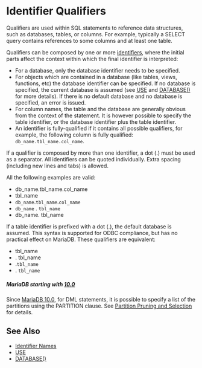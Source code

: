 # Identifier Qualifiers

Qualifiers are used within SQL statements to reference data structures, such as databases, tables, or columns. For example, typically a SELECT query contains references to some columns and at least one table.

Qualifiers can be composed by one or more [identifiers](/sql-statements-structure/sql-language-structure/identifier-names), where the initial parts affect the context within which the final identifier is interpreted:

- For a database, only the database identifier needs to be specified.
- For objects which are contained in a database (like tables, views, functions, etc) the database identifier can be specified. If no database is specified, the current database is assumed (see [USE](/sql-statements-structure/sql-statements/administrative-sql-statements/use) and [DATABASE()](/built-in-functions/secondary-functions/information-functions/database) for more details). If there is no default database and no database is specified, an error is issued.
- For column names, the table and the database are generally obvious from the context of the statement. It is however possible to specify the table identifier, or the database identifier plus the table identifier.
- An identifier is fully-qualified if it contains all possible qualifiers, for example, the following column is fully qualified: `db_name.tbl_name.col_name`.

If a qualifier is composed by more than one identifier, a dot (.) must be used as a separator. All identifiers can be quoted individually. Extra spacing (including new lines and tabs) is allowed.

All the following examples are valid:

- db_name.tbl_name.col_name
- tbl_name
- `db_name`.`tbl_name`.`col_name`
- `db_name` . `tbl_name`
- db_name. tbl_name

If a table identifier is prefixed with a dot (.), the default database is assumed. This syntax is supported for ODBC compliance, but has no practical effect on MariaDB. These qualifiers are equivalent:

- tbl_name
- . tbl_name
- .`tbl_name`
- . `tbl_name`

##### MariaDB starting with [10.0](/kb/en/what-is-mariadb-100/)

Since [MariaDB 10.0](/kb/en/what-is-mariadb-100/), for DML statements, it is possible to specify a list of the partitions using the PARTITION clause. See [Partition Pruning and Selection](/mariadb-administration/partitioning-tables/partition-pruning-and-selection) for details.

## See Also

- [Identifier Names](/sql-statements-structure/sql-language-structure/identifier-names)
- [USE](/sql-statements-structure/sql-statements/administrative-sql-statements/use)
- [DATABASE()](/built-in-functions/secondary-functions/information-functions/database)